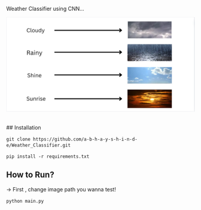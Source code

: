 Weather Classifier using CNN... <br />
<p align="center">
  <img src="images/overview.png" alt="overview.png">
</p>
<br />
## Installation

```
git clone https://github.com/a-b-h-a-y-s-h-i-n-d-e/Weather_Classifier.git
```

```
pip install -r requirements.txt
```

## How to Run?

-> First , change image path you wanna test! <br />
```
python main.py
```

